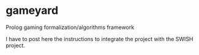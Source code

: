 # gameyard
Prolog gaming formalization/algorithms framework

I have to post here the instructions to integrate the project with the SWISH project.
